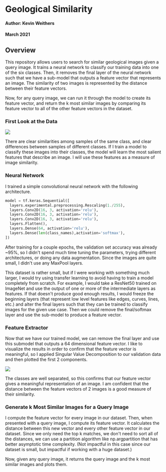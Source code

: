 # Geological Similarity 
#### Author: Kevin Weithers
#### March 2021

## Overview 

This repository allows users to search for similar geological images given a query image. It trains a neural network to classify our training data into one of the six classes. Then, it removes the final layer of the neural network such that we have a sub-model that outputs a feature vector that represents an image. The similarity of two images is represented by the distance between their feature vectors.

Now, for any query image, we can run it through the model to create its feature vector, and return the k most similar images by comparing its feature vector to all of the other feature vectors in the dataset.

### First Look at the Data

![]("samples.png")

There are clear similarities among samples of the same class, and clear differences between samples of different classes. If I train a model to classify these images into their classes, the model will learn the most salient features that describe an image. I will use these features as a measure of image similarity.

### Neural Network

I trained a simple convolutional neural network with the following architecture. 

```python
model = tf.keras.Sequential([
  layers.experimental.preprocessing.Rescaling(1./255),
  layers.Conv2D(16, 3, activation='relu'),
  layers.Conv2D(16, 3, activation='relu'),
  layers.Conv2D(16, 3, activation='relu'),
  layers.Flatten(),
  layers.Dense(64, activation='relu'),
  layers.Dense(len(class_names),activation='softmax'),
])
```

After training for a couple epochs, the validation set accuracy was already ~95%, so I didn't spend much time tuning the parameters, trying different architectures, or doing any data augmentation. Since the images are quite small, I didn't use any MaxPool layers. 

This dataset is rather small, but if I were working with something much larger, I would try using transfer learning to avoid having to train a model completely from scratch. For example, I would take a ResNet50 trained on ImageNet and use the output of one or more of the intermediate layers as features. If that doesn't produce good enough results, I would freeze the beginning layers (that represent low level features like edges, curves, lines, etc.) and alter the final layers such that they can be trained to classify images for the given use case. Then we could remove the final/softmax layer and use the sub-model to produce a feature vector.

### Feature Extractor

Now that we have our trained model, we can remove the final layer and use this submodel that outputs a 64 dimensional feature vector. I like to visualize the results in order to confirm that the feature vector is meaningful, so I applied Singular Value Decomposition to our validation data and then plotted the first 2 components.

![]("2dFeatures.png")

The classes are well separated, so this confirms that our feature vector gives a meaningful representation of an image. I am confident that the distance between the feature vectors of 2 images is a good measure of their similarity.

### Generate k Most Similar Images for a Query Image

I compute the feature vector for every image in our dataset. Then, when presented with a query image, I compute its feature vector. It calculates the distance between this new vector and every other feature vector in our dataset. Since we only need the top k matches, we don't need to sort all of the distances, we can use a partition algorithm like np.argpartition that has better asymptotic time complexity. (Not impactful in this case since our dataset is small, but impactful if working with a huge dataset.)

Now, given any query image, it returns the query image and the k most similar images and plots them.

